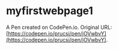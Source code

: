# myfirstwebpage1

A Pen created on CodePen.io. Original URL: [https://codepen.io/prucsi/pen/jOVwbvY](https://codepen.io/prucsi/pen/jOVwbvY).


